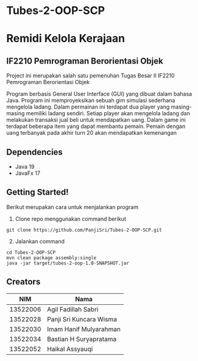 # Tubes-2-OOP-SCP
# Remidi Kelola Kerajaan
## IF2210 Pemrograman Berorientasi Objek
 Project ini merupakan salah satu pemenuhan Tugas Besar II IF2210 Pemrograman Berorientasi Objek

Program berbasis General User Interface (GUI) yang dibuat dalam bahasa Java. Program ini memproyeksikan sebuah gim simulasi sederhana mengelola ladang. Dalam permainan ini terdapat dua player yang masing-masing memiliki ladang sendiri. Setiap player akan mengelola ladang dan melakukan transaksi jual beli untuk mendapatkan uang. Dalam game ini terdapat beberapa item yang dapat membantu pemain. Pemain dengan uang terbanyak pada akhir turn 20 akan mendapatkan kemenangan

## Dependencies

- Java 19
- JavaFx 17

## Getting Started!

Berikut merupakan cara untuk menjalankan program

1. Clone repo menggunakan command berikut

```
git clone https://github.com/PanjiSri/Tubes-2-OOP-SCP.git
```

2. Jalankan command

```
cd Tubes-2-OOP-SCP
mvn clean package assembly:single
java -jar target/tubes-2-oop-1.0-SNAPSHOT.jar
```

## Creators

| NIM      | Nama                        |
| -------- | --------------------------- |
| 13522006 | Agil Fadillah Sabri         |
| 13522028 | Panji Sri Kuncara Wisma     |
| 13522030 | Imam Hanif Mulyarahman      |
| 13522034 | Bastian H Suryapratama      |
| 13522052 | Haikal Assyauqi             |